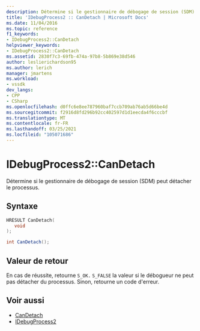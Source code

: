```yaml
---
description: Détermine si le gestionnaire de débogage de session (SDM) peut détacher le processus.
title: 'IDebugProcess2 :: CanDetach | Microsoft Docs'
ms.date: 11/04/2016
ms.topic: reference
f1_keywords:
- IDebugProcess2::CanDetach
helpviewer_keywords:
- IDebugProcess2::CanDetach
ms.assetid: 2830f7c3-69fb-474a-97b8-5b869e38d546
author: leslierichardson95
ms.author: lerich
manager: jmartens
ms.workload:
- vssdk
dev_langs:
- CPP
- CSharp
ms.openlocfilehash: d0ffc6e8ee787960baf7ccb709ab76ab5d66be4d
ms.sourcegitcommit: f2916d8fd296b92cc402597d1d1eecda4f6cccbf
ms.translationtype: MT
ms.contentlocale: fr-FR
ms.lasthandoff: 03/25/2021
ms.locfileid: "105071686"
---
```

# <a name="idebugprocess2candetach"></a>IDebugProcess2::CanDetach
Détermine si le gestionnaire de débogage de session (SDM) peut détacher le processus.

## <a name="syntax"></a>Syntaxe

```cpp
HRESULT CanDetach(
   void
);
```

```csharp
int CanDetach();
```

## <a name="return-value"></a>Valeur de retour
 En cas de réussite, retourne `S_OK.` `S_FALSE` la valeur si le débogueur ne peut pas détacher du processus. Sinon, retourne un code d'erreur.

## <a name="see-also"></a>Voir aussi
- [CanDetach](../../../extensibility/debugger/reference/idebugprogram2-candetach.md)
- [IDebugProcess2](../../../extensibility/debugger/reference/idebugprocess2.md)
